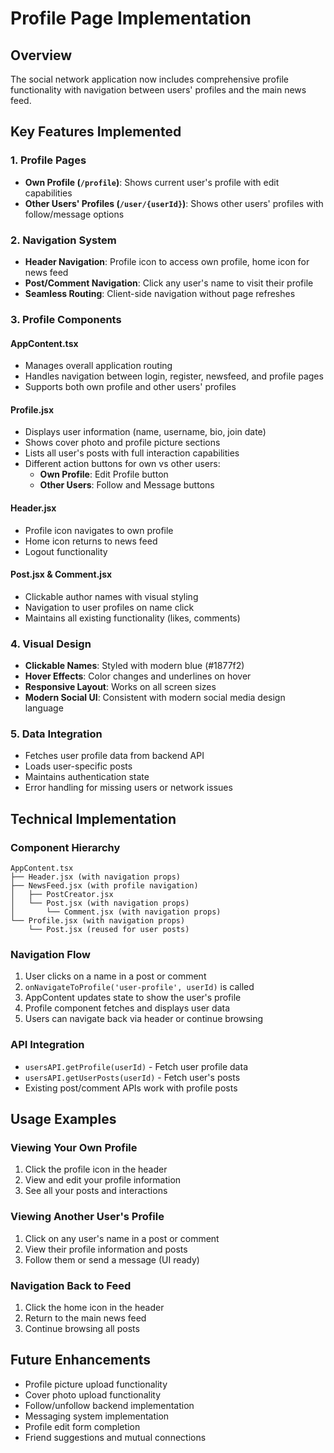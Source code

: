 # Profile Page Implementation

## Overview
The social network application now includes comprehensive profile functionality with navigation between users' profiles and the main news feed.

## Key Features Implemented

### 1. Profile Pages
- **Own Profile (`/profile`)**: Shows current user's profile with edit capabilities
- **Other Users' Profiles (`/user/{userId}`)**: Shows other users' profiles with follow/message options

### 2. Navigation System
- **Header Navigation**: Profile icon to access own profile, home icon for news feed
- **Post/Comment Navigation**: Click any user's name to visit their profile
- **Seamless Routing**: Client-side navigation without page refreshes

### 3. Profile Components

#### AppContent.tsx
- Manages overall application routing
- Handles navigation between login, register, newsfeed, and profile pages
- Supports both own profile and other users' profiles

#### Profile.jsx
- Displays user information (name, username, bio, join date)
- Shows cover photo and profile picture sections
- Lists all user's posts with full interaction capabilities
- Different action buttons for own vs other users:
  - **Own Profile**: Edit Profile button
  - **Other Users**: Follow and Message buttons

#### Header.jsx
- Profile icon navigates to own profile
- Home icon returns to news feed
- Logout functionality

#### Post.jsx & Comment.jsx
- Clickable author names with visual styling
- Navigation to user profiles on name click
- Maintains all existing functionality (likes, comments)

### 4. Visual Design
- **Clickable Names**: Styled with modern blue (#1877f2)
- **Hover Effects**: Color changes and underlines on hover
- **Responsive Layout**: Works on all screen sizes
- **Modern Social UI**: Consistent with modern social media design language

### 5. Data Integration
- Fetches user profile data from backend API
- Loads user-specific posts
- Maintains authentication state
- Error handling for missing users or network issues

## Technical Implementation

### Component Hierarchy
```
AppContent.tsx
├── Header.jsx (with navigation props)
├── NewsFeed.jsx (with profile navigation)
│   ├── PostCreator.jsx
│   └── Post.jsx (with navigation props)
│       └── Comment.jsx (with navigation props)
└── Profile.jsx (with navigation props)
    └── Post.jsx (reused for user posts)
```

### Navigation Flow
1. User clicks on a name in a post or comment
2. `onNavigateToProfile('user-profile', userId)` is called
3. AppContent updates state to show the user's profile
4. Profile component fetches and displays user data
5. Users can navigate back via header or continue browsing

### API Integration
- `usersAPI.getProfile(userId)` - Fetch user profile data
- `usersAPI.getUserPosts(userId)` - Fetch user's posts
- Existing post/comment APIs work with profile posts

## Usage Examples

### Viewing Your Own Profile
1. Click the profile icon in the header
2. View and edit your profile information
3. See all your posts and interactions

### Viewing Another User's Profile
1. Click on any user's name in a post or comment
2. View their profile information and posts
3. Follow them or send a message (UI ready)

### Navigation Back to Feed
1. Click the home icon in the header
2. Return to the main news feed
3. Continue browsing all posts

## Future Enhancements
- Profile picture upload functionality
- Cover photo upload functionality
- Follow/unfollow backend implementation
- Messaging system implementation
- Profile edit form completion
- Friend suggestions and mutual connections
